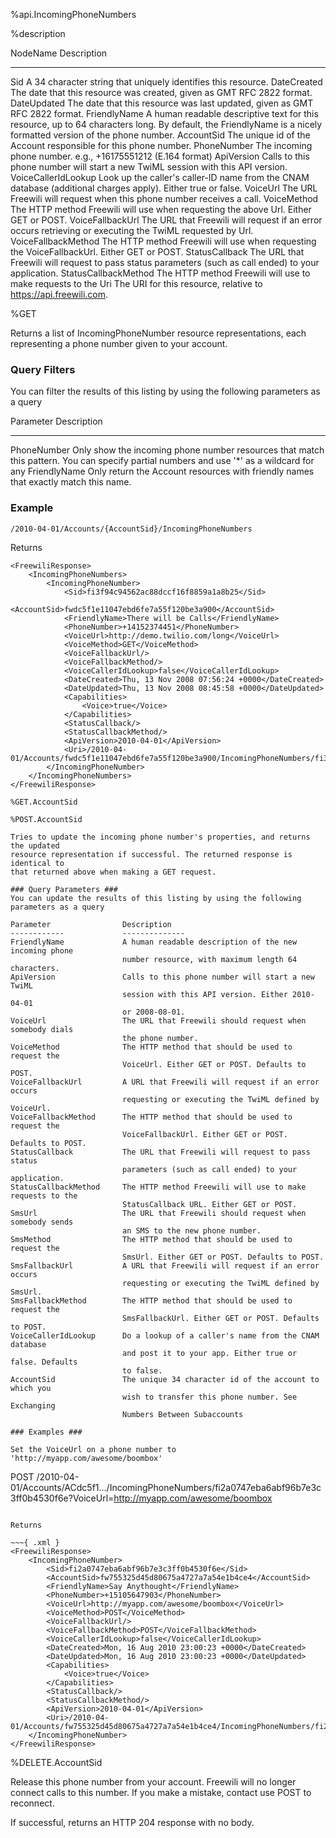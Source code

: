 %api.IncomingPhoneNumbers

%description

NodeName                 Description
-----------              ---------------
Sid	                     A 34 character string that uniquely identifies this
                         resource.
DateCreated	             The date that this resource was created, given as
                         GMT RFC 2822 format.
DateUpdated	             The date that this resource was last updated, given
                         as GMT RFC 2822 format.
FriendlyName             A human readable descriptive text for this resource,
                         up to 64 characters long. By default, the FriendlyName
                         is a nicely formatted version of the phone number.
AccountSid	             The unique id of the Account responsible for this phone
                         number.
PhoneNumber	             The incoming phone number. e.g., +16175551212
                         (E.164 format)
ApiVersion	             Calls to this phone number will start a new TwiML
                         session with this API version.
VoiceCallerIdLookup	     Look up the caller's caller-ID name from the CNAM
                         database (additional charges apply). Either true or
                         false.
VoiceUrl	             The URL Freewili will request when this phone number
                         receives a call.
VoiceMethod	             The HTTP method Freewili will use when requesting the
                         above Url. Either GET or POST.
VoiceFallbackUrl	     The URL that Freewili will request if an error occurs
                         retrieving or executing the TwiML requested by Url.
VoiceFallbackMethod      The HTTP method Freewili will use when requesting the
                         VoiceFallbackUrl. Either GET or POST.
StatusCallback	         The URL that Freewili will request to pass status
                         parameters (such as call ended) to your application.
StatusCallbackMethod	 The HTTP method Freewili will use to make requests to the
Uri	                     The URI for this resource, relative to
                         https://api.freewili.com.


%GET

Returns a list of IncomingPhoneNumber resource representations, each
representing a phone number given to your account. 

### Query Filters ###
You can filter the results of this listing by using the following
parameters as a query

Parameter           Description
------------        --------------
PhoneNumber         Only show the incoming phone number resources that match
                    this pattern. You can specify partial numbers and use '*'
                    as a wildcard for any 
FriendlyName        Only return the Account resources with friendly names that
                    exactly match this name.

### Example ###
~~~
/2010-04-01/Accounts/{AccountSid}/IncomingPhoneNumbers
~~~

Returns

~~~{ .xml }
<FreewiliResponse>
    <IncomingPhoneNumbers>
        <IncomingPhoneNumber>
            <Sid>fi3f94c94562ac88dccf16f8859a1a8b25</Sid>
            <AccountSid>fwdc5f1e11047ebd6fe7a55f120be3a900</AccountSid>
            <FriendlyName>There will be Calls</FriendlyName>
            <PhoneNumber>+14152374451</PhoneNumber>
            <VoiceUrl>http://demo.twilio.com/long</VoiceUrl>
            <VoiceMethod>GET</VoiceMethod>
            <VoiceFallbackUrl/>
            <VoiceFallbackMethod/>
            <VoiceCallerIdLookup>false</VoiceCallerIdLookup>
            <DateCreated>Thu, 13 Nov 2008 07:56:24 +0000</DateCreated>
            <DateUpdated>Thu, 13 Nov 2008 08:45:58 +0000</DateUpdated>
            <Capabilities>
                <Voice>true</Voice>
            </Capabilities>
            <StatusCallback/>
            <StatusCallbackMethod/>
            <ApiVersion>2010-04-01</ApiVersion>
            <Uri>/2010-04-01/Accounts/fwdc5f1e11047ebd6fe7a55f120be3a900/IncomingPhoneNumbers/fi3f94c94562ac88dccf16f8859a1a8b25</Uri>
        </IncomingPhoneNumber>
    </IncomingPhoneNumbers>
</FreewiliResponse>

%GET.AccountSid

%POST.AccountSid

Tries to update the incoming phone number's properties, and returns the updated
resource representation if successful. The returned response is identical to
that returned above when making a GET request.

### Query Parameters ###
You can update the results of this listing by using the following
parameters as a query

Parameter                Description
------------             --------------
FriendlyName             A human readable description of the new incoming phone
                         number resource, with maximum length 64 characters.
ApiVersion               Calls to this phone number will start a new TwiML
                         session with this API version. Either 2010-04-01 
                         or 2008-08-01.
VoiceUrl                 The URL that Freewili should request when somebody dials 
                         the phone number.
VoiceMethod              The HTTP method that should be used to request the 
                         VoiceUrl. Either GET or POST. Defaults to POST.
VoiceFallbackUrl         A URL that Freewili will request if an error occurs
                         requesting or executing the TwiML defined by VoiceUrl.
VoiceFallbackMethod      The HTTP method that should be used to request the 
                         VoiceFallbackUrl. Either GET or POST. Defaults to POST.
StatusCallback           The URL that Freewili will request to pass status 
                         parameters (such as call ended) to your application.
StatusCallbackMethod     The HTTP method Freewili will use to make requests to the
                         StatusCallback URL. Either GET or POST.
SmsUrl                   The URL that Freewili should request when somebody sends 
                         an SMS to the new phone number.
SmsMethod                The HTTP method that should be used to request the 
                         SmsUrl. Either GET or POST. Defaults to POST.
SmsFallbackUrl           A URL that Freewili will request if an error occurs 
                         requesting or executing the TwiML defined by SmsUrl.
SmsFallbackMethod        The HTTP method that should be used to request the 
                         SmsFallbackUrl. Either GET or POST. Defaults to POST.
VoiceCallerIdLookup      Do a lookup of a caller's name from the CNAM database
                         and post it to your app. Either true or false. Defaults
                         to false.
AccountSid	             The unique 34 character id of the account to which you
                         wish to transfer this phone number. See Exchanging
                         Numbers Between Subaccounts
                         
### Examples ###

Set the VoiceUrl on a phone number to 'http://myapp.com/awesome/boombox'

~~~
POST /2010-04-01/Accounts/ACdc5f1.../IncomingPhoneNumbers/fi2a0747eba6abf96b7e3c3ff0b4530f6e?VoiceUrl=http://myapp.com/awesome/boombox
~~~

Returns

~~~{ .xml }
<FreewiliResponse>
    <IncomingPhoneNumber>
        <Sid>fi2a0747eba6abf96b7e3c3ff0b4530f6e</Sid>
        <AccountSid>fw755325d45d80675a4727a7a54e1b4ce4</AccountSid>
        <FriendlyName>Say Anythought</FriendlyName>
        <PhoneNumber>+15105647903</PhoneNumber>
        <VoiceUrl>http://myapp.com/awesome/boombox</VoiceUrl>
        <VoiceMethod>POST</VoiceMethod>
        <VoiceFallbackUrl/>
        <VoiceFallbackMethod>POST</VoiceFallbackMethod>
        <VoiceCallerIdLookup>false</VoiceCallerIdLookup>
        <DateCreated>Mon, 16 Aug 2010 23:00:23 +0000</DateCreated>
        <DateUpdated>Mon, 16 Aug 2010 23:00:23 +0000</DateUpdated>
        <Capabilities>
            <Voice>true</Voice>
        </Capabilities>
        <StatusCallback/>
        <StatusCallbackMethod/>
        <ApiVersion>2010-04-01</ApiVersion>
        <Uri>/2010-04-01/Accounts/fw755325d45d80675a4727a7a54e1b4ce4/IncomingPhoneNumbers/fi2a0747eba6abf96b7e3c3ff0b4530f6e</Uri>
    </IncomingPhoneNumber>
</FreewiliResponse>
~~~
                       
%DELETE.AccountSid

Release this phone number from your account. Freewili will no longer connect calls to this number. If you make a mistake, contact use POST to reconnect.

If successful, returns an HTTP 204 response with no body.